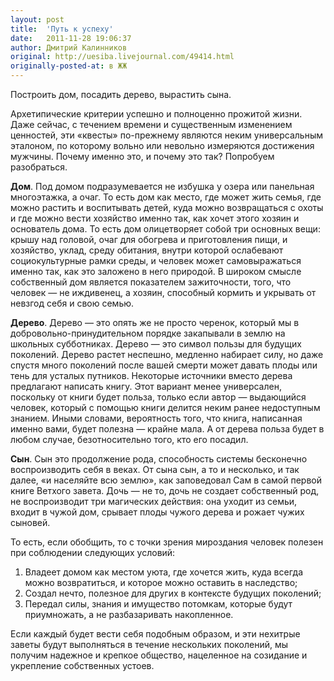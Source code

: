 ```yaml
---
layout: post
title:  'Путь к успеху'
date:   2011-11-28 19:06:37
author: Дмитрий Калинников
original: http://uesiba.livejournal.com/49414.html
originally-posted-at: в ЖЖ
---
```

Построить дом, посадить дерево, вырастить сына.

Архетипические критерии успешно и полноценно прожитой жизни. Даже сейчас, с течением времени и существенным изменением ценностей, эти «квесты» по-прежнему являются неким универсальным эталоном, по которому вольно или невольно измеряются достижения мужчины. Почему именно это, и почему это так? Попробуем разобраться.

**Дом**. Под домом подразумевается не избушка у озера или панельная многоэтажка, а очаг. То есть дом как место, где может жить семья, где можно растить и воспитывать детей, куда можно возвращаться с охоты и где можно вести хозяйство именно так, как хочет этого хозяин и основатель дома. То есть дом олицетворяет собой три основных вещи: крышу над головой, очаг для обогрева и приготовления пищи, и хозяйство, уклад, среду обитания, внутри которой ослабевают социокультурные рамки среды, и человек может самовыражаться именно так, как это заложено в него природой. В широком смысле собственный дом является показателем зажиточности, того, что человек — не иждивенец, а хозяин, способный кормить и укрывать от невзгод себя и свою семью. 

**Дерево**. Дерево — это опять же не просто черенок, который мы в добровольно-принудительном порядке закапывали в землю на школьных субботниках. Дерево — это символ пользы для будущих поколений. Дерево растет неспешно, медленно набирает силу, но даже спустя много поколений после вашей смерти может давать плоды или тень для усталых путников. Некоторые источники вместо дерева предлагают написать книгу. Этот вариант менее универсален, поскольку от книги будет польза, только если автор — выдающийся человек, который с помощью книги делится неким ранее недоступным знанием. Иными словами, вероятность того, что книга, написанная именно вами, будет полезна — крайне мала. А от дерева польза будет в любом случае, безотносительно того, кто его посадил. 

**Сын**. Сын это продолжение рода, способность системы бесконечно воспроизводить себя в веках. От сына сын, а то и несколько, и так далее, «и населяйте всю землю», как заповедовал Сам в самой первой книге Ветхого завета. Дочь — не то, дочь не создает собственный род, не воспроизводит три магических действия: она уходит из семьи, входит в чужой дом, срывает плоды чужого дерева и рожает чужих сыновей.

То есть, если обобщить, то с точки зрения мироздания человек полезен при соблюдении следующих условий:

  1. Владеет домом как местом уюта, где хочется жить, куда всегда можно возвратиться, и которое можно оставить в наследство;
  2. Создал нечто, полезное для других в контексте будущих поколений;
  3. Передал силы, знания и имущество потомкам, которые будут приумножать, а не разбазаривать накопленное.

Если каждый будет вести себя подобным образом, и эти нехитрые заветы будут выполняться в течение нескольких поколений, мы получим надежное и крепкое общество, нацеленное на созидание и укрепление собственных устоев.